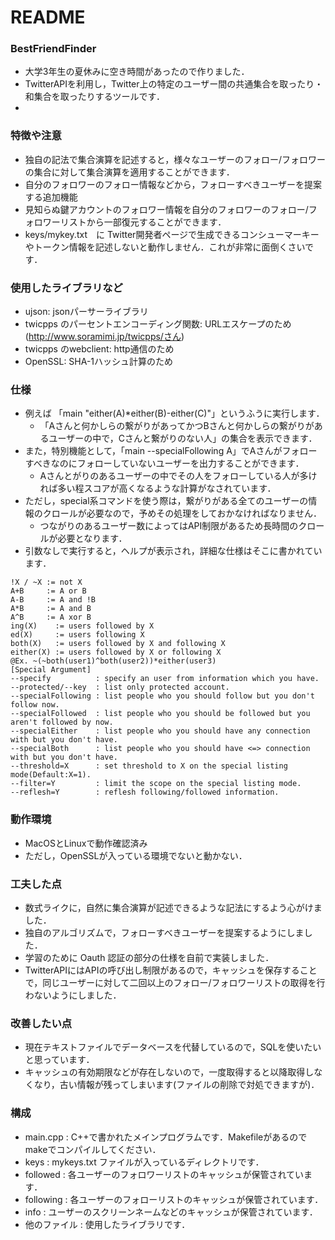 # README

### BestFriendFinder ###
* 大学3年生の夏休みに空き時間があったので作りました．
* TwitterAPIを利用し，Twitter上の特定のユーザー間の共通集合を取ったり・和集合を取ったりするツールです．
* 

### 特徴や注意 ###
* 独自の記法で集合演算を記述すると，様々なユーザーのフォロー/フォロワーの集合に対して集合演算を適用することができます．
* 自分のフォロワーのフォロー情報などから，フォローすべきユーザーを提案する追加機能
* 見知らぬ鍵アカウントのフォロワー情報を自分のフォロワーのフォロー/フォロワーリストから一部復元することができます．
* keys/mykey.txt　に Twitter開発者ページで生成できるコンシューマーキーやトークン情報を記述しないと動作しません．これが非常に面倒くさいです．

### 使用したライブラリなど ###
* ujson: jsonパーサーライブラリ
* twicpps のパーセントエンコーディング関数: URLエスケープのため(http://www.soramimi.jp/twicpps/さん)
* twicpps のwebclient: http通信のため
* OpenSSL: SHA-1ハッシュ計算のため

### 仕様 ###
* 例えば 「main "either(A)*either(B)-either(C)"」というふうに実行します．
	* 「Aさんと何かしらの繋がりがあってかつBさんと何かしらの繋がりがあるユーザーの中で，Cさんと繋がりのない人」の集合を表示できます．
* また，特別機能として，「main --specialFollowing A」でAさんがフォローすべきなのにフォローしていないユーザーを出力することができます．
	* Aさんとがりのあるユーザーの中でその人をフォローしている人が多ければ多い程スコアが高くなるような計算がなされています．
* ただし，special系コマンドを使う際は，繋がりがある全てのユーザーの情報のクロールが必要なので，予めその処理をしておかなければなりません．
	* つながりのあるユーザー数によってはAPI制限があるため長時間のクロールが必要となります．
* 引数なしで実行すると，ヘルプが表示され，詳細な仕様はそこに書かれています．

```
!X / ~X := not X
A+B     := A or B
A-B     := A and !B
A*B     := A and B
A^B     := A xor B
ing(X)    := users followed by X
ed(X)     := users following X
both(X)   := users followed by X and following X
either(X) := users followed by X or following X
@Ex. ~(~both(user1)^both(user2))*either(user3)
[Special Argument]
--specify          : specify an user from information which you have.
--protected/--key  : list only protected account.
--specialFollowing : list people who you should follow but you don't follow now.
--specialFollowed  : list people who you should be followed but you aren't followed by now.
--specialEither    : list people who you should have any connection with but you don't have.
--specialBoth      : list people who you should have <=> connection with but you don't have.
--threshold=X      : set threshold to X on the special listing mode(Default:X=1).
--filter=Y         : limit the scope on the special listing mode.
--reflesh=Y        : reflesh following/followed information.
```

### 動作環境 ###
* MacOSとLinuxで動作確認済み
* ただし，OpenSSLが入っている環境でないと動かない．

### 工夫した点 ###
* 数式ライクに，自然に集合演算が記述できるような記法にするよう心がけました．
* 独自のアルゴリズムで，フォローすべきユーザーを提案するようにしました．
* 学習のために Oauth 認証の部分の仕様を自前で実装しました．
* TwitterAPIにはAPIの呼び出し制限があるので，キャッシュを保存することで，同じユーザーに対して二回以上のフォロー/フォロワーリストの取得を行わないようにしました．

### 改善したい点 ###
* 現在テキストファイルでデータベースを代替しているので，SQLを使いたいと思っています．
* キャッシュの有効期限などが存在しないので，一度取得すると以降取得しなくなり，古い情報が残ってしまいます(ファイルの削除で対処できますが)．

### 構成 ###
* main.cpp : C++で書かれたメインプログラムです．Makefileがあるのでmakeでコンパイルしてください．
* keys : mykeys.txt ファイルが入っているディレクトリです．
* followed : 各ユーザーのフォロワーリストのキャッシュが保管されています．
* following : 各ユーザーのフォローリストのキャッシュが保管されています．
* info : ユーザーのスクリーンネームなどのキャッシュが保管されています．
* 他のファイル : 使用したライブラリです．


	
	
	